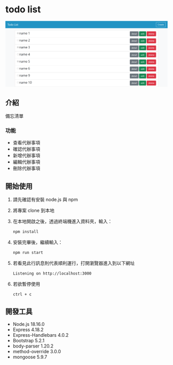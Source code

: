 # todo list

![Index page about Restaurant List](./public/todoList.PNG)

## 介紹

備忘清單

### 功能

- 查看代辦事項
- 確認代辦事項
- 新增代辦事項
- 編輯代辦事項
- 刪除代辦事項

## 開始使用

1. 請先確認有安裝 node.js 與 npm
2. 將專案 clone 到本地
3. 在本地開啟之後，透過終端機進入資料夾，輸入：

   ```bash
   npm install
   ```

4. 安裝完畢後，繼續輸入：

   ```bash
   npm run start
   ```

5. 若看見此行訊息則代表順利運行，打開瀏覽器進入到以下網址

   ```bash
   Listening on http://localhost:3000
   ```

6. 若欲暫停使用

   ```bash
   ctrl + c
   ```

## 開發工具

- Node.js 18.16.0
- Express 4.18.2
- Express-Handlebars 4.0.2
- Bootstrap 5.2.1
- body-parser 1.20.2
- method-override 3.0.0
- mongoose 5.9.7
